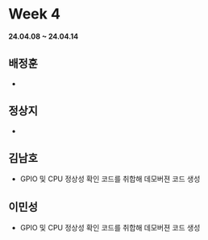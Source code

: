 # Week 4
**24.04.08 ~ 24.04.14**
   
## 배정훈   
*  
## 정상지   
*   
## 김남호   
*  GPIO 및 CPU 정상성 확인 코드를 취합해 데모버젼 코드 생성
## 이민성   
*  GPIO 및 CPU 정상성 확인 코드를 취합해 데모버젼 코드 생성
